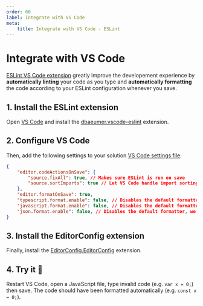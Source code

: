 ```yaml
---
order: 60
label: Integrate with VS Code
meta:
    title: Integrate with VS Code - ESLint
---
```


# Integrate with VS Code

[ESLint VS Code extension](https://marketplace.visualstudio.com/items?itemName=dbaeumer.vscode-eslint) greatly improve the developement experience by **automatically linting** your code as you type and **automatically formatting** the code according to your ESLint configuration whenever you save.

## 1. Install the ESLint extension

Open [VS Code](https://code.visualstudio.com/) and install the [dbaeumer.vscode-eslint](https://marketplace.visualstudio.com/items?itemName=dbaeumer.vscode-eslint) extension.

## 2. Configure VS Code

Then, add the following settings to your solution [VS Code settings file](https://code.visualstudio.com/docs/getstarted/settings):

```json ./vscode/settings.json
{
    "editor.codeActionsOnSave": {
        "source.fixAll": true, // Makes sure ESLint is run on save
        "source.sortImports": true // Let VS Code handle import sorting, it's snappier and more reliable than ESLint
    },
    "editor.formatOnSave": true,
    "typescript.format.enable": false, // Disables the default formatter, we use ESLint instead
    "javascript.format.enable": false, // Disables the default formatter, we use ESLint instead
    "json.format.enable": false, // Disables the default formatter, we use ESLint instead
}
```

## 3. Install the EditorConfig extension

Finally, install the [EditorConfig.EditorConfig](https://marketplace.visualstudio.com/items?itemName=EditorConfig.EditorConfig) extension.

## 4. Try it :rocket:

Restart VS Code, open a JavaScript file, type invalid code (e.g. `var x = 0;`) then save. The code should have been formatted automatically (e.g. `const x = 0;`).


